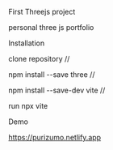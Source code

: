First Threejs project

personal three js portfolio

Installation

clone repository
//

npm install --save three
//

npm install --save-dev vite
//

run
npx vite

Demo

https://purizumo.netlify.app
